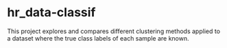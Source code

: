 # hr_data-classif
This project explores and compares different clustering methods applied to a dataset where the true class labels of each sample are known.
